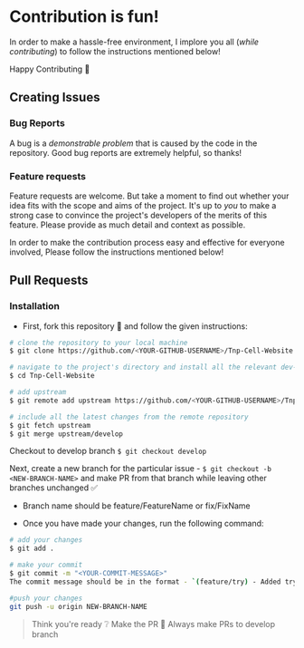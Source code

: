 # Contribution is fun! 

In order to make a hassle-free environment, I implore you all (_while contributing_) to follow the instructions mentioned below!

Happy Contributing :slightly_smiling_face:

## Creating Issues

### Bug Reports

A bug is a _demonstrable problem_ that is caused by the code in the repository.
Good bug reports are extremely helpful, so thanks!

### Feature requests

Feature requests are welcome. But take a moment to find out whether your idea
fits with the scope and aims of the project. It's up to _you_ to make a strong
case to convince the project's developers of the merits of this feature. Please
provide as much detail and context as possible.

In order to make the contribution
process easy and effective for everyone involved, Please follow the instructions mentioned below!

## Pull Requests

### Installation

- First, fork this repository :fork_and_knife: and follow the given instructions:

```bash
# clone the repository to your local machine
$ git clone https://github.com/<YOUR-GITHUB-USERNAME>/Tnp-Cell-Website.git

# navigate to the project's directory and install all the relevant dev-dependencies
$ cd Tnp-Cell-Website

# add upstream
$ git remote add upstream https://github.com/<YOUR-GITHUB-USERNAME>/Tnp-Cell-Website.git

# include all the latest changes from the remote repository
$ git fetch upstream
$ git merge upstream/develop
```

Checkout to develop branch
`$ git checkout develop`

Next, create a new branch for the particular issue - `$ git checkout -b <NEW-BRANCH-NAME>` and make PR from that branch while leaving other branches unchanged :white_check_mark:

- Branch name should be feature/FeatureName or fix/FixName

- Once you have made your changes, run the following command:

```bash
# add your changes
$ git add .

# make your commit
$ git commit -m "<YOUR-COMMIT-MESSAGE>"
The commit message should be in the format - `(feature/try) - Added try component`

#push your changes
git push -u origin NEW-BRANCH-NAME
```

> Think you're ready :grey_question: Make the PR :tropical_drink:
> Always make PRs to develop branch
